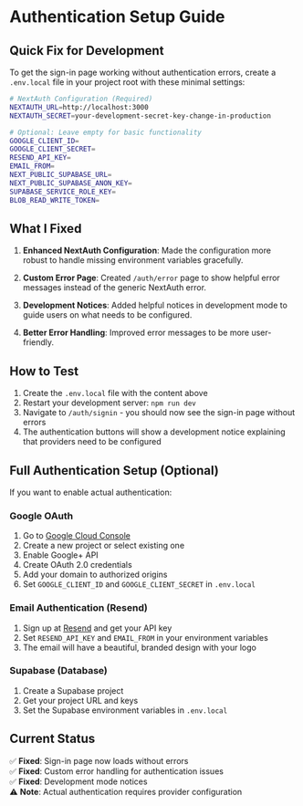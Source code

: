 # Authentication Setup Guide

## Quick Fix for Development

To get the sign-in page working without authentication errors, create a `.env.local` file in your project root with these minimal settings:

```bash
# NextAuth Configuration (Required)
NEXTAUTH_URL=http://localhost:3000
NEXTAUTH_SECRET=your-development-secret-key-change-in-production

# Optional: Leave empty for basic functionality
GOOGLE_CLIENT_ID=
GOOGLE_CLIENT_SECRET=
RESEND_API_KEY=
EMAIL_FROM=
NEXT_PUBLIC_SUPABASE_URL=
NEXT_PUBLIC_SUPABASE_ANON_KEY=
SUPABASE_SERVICE_ROLE_KEY=
BLOB_READ_WRITE_TOKEN=
```

## What I Fixed

1. **Enhanced NextAuth Configuration**: Made the configuration more robust to handle missing environment variables gracefully.

2. **Custom Error Page**: Created `/auth/error` page to show helpful error messages instead of the generic NextAuth error.

3. **Development Notices**: Added helpful notices in development mode to guide users on what needs to be configured.

4. **Better Error Handling**: Improved error messages to be more user-friendly.

## How to Test

1. Create the `.env.local` file with the content above
2. Restart your development server: `npm run dev`
3. Navigate to `/auth/signin` - you should now see the sign-in page without errors
4. The authentication buttons will show a development notice explaining that providers need to be configured

## Full Authentication Setup (Optional)

If you want to enable actual authentication:

### Google OAuth
1. Go to [Google Cloud Console](https://console.cloud.google.com/)
2. Create a new project or select existing one
3. Enable Google+ API
4. Create OAuth 2.0 credentials
5. Add your domain to authorized origins
6. Set `GOOGLE_CLIENT_ID` and `GOOGLE_CLIENT_SECRET` in `.env.local`

### Email Authentication (Resend)
1. Sign up at [Resend](https://resend.com) and get your API key
2. Set `RESEND_API_KEY` and `EMAIL_FROM` in your environment variables
3. The email will have a beautiful, branded design with your logo

### Supabase (Database)
1. Create a Supabase project
2. Get your project URL and keys
3. Set the Supabase environment variables in `.env.local`

## Current Status

✅ **Fixed**: Sign-in page now loads without errors  
✅ **Fixed**: Custom error handling for authentication issues  
✅ **Fixed**: Development mode notices  
⚠️ **Note**: Actual authentication requires provider configuration 